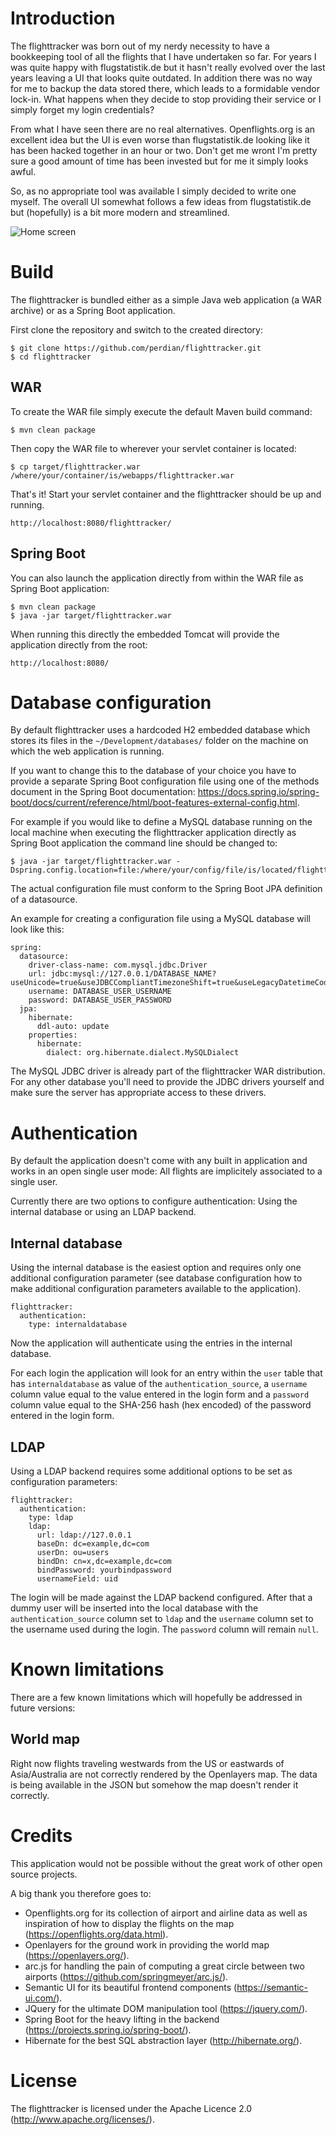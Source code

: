 # Introduction

The flighttracker was born out of my nerdy necessity to have a bookkeeping tool of all the flights that I have undertaken so far.
For years I was quite happy with flugstatistik.de but it hasn't really evolved over the last years leaving a UI that looks quite outdated. In addition there was no way for me to backup the data stored there, which leads to a formidable vendor lock-in. What happens when they decide to stop providing their service or I simply forget my login credentials?

From what I have seen there are no real alternatives. Openflights.org is an excellent idea but the UI is even worse than flugstatistik.de looking like it has been hacked together in an hour or two. Don't get me wront I'm pretty sure a good amount of time has been invested but for me it simply looks awful.

So, as no appropriate tool was available I simply decided to write one myself. The overall UI somewhat follows a few ideas from flugstatistik.de but (hopefully) is a bit more modern and streamlined.

![Home screen](docs/screenshots/home-1.jpg)

# Build

The flighttracker is bundled either as a simple Java web application (a WAR archive) or as a Spring Boot application.

First clone the repository and switch to the created directory:

    $ git clone https://github.com/perdian/flighttracker.git
    $ cd flighttracker

## WAR

To create the WAR file simply execute the default Maven build command:

    $ mvn clean package

Then copy the WAR file to wherever your servlet container is located:

    $ cp target/flighttracker.war /where/your/container/is/webapps/flighttracker.war

That's it! Start your servlet container and the flighttracker should be up and running.

    http://localhost:8080/flighttracker/

## Spring Boot

You can also launch the application directly from within the WAR file as Spring Boot application:

    $ mvn clean package
    $ java -jar target/flighttracker.war

When running this directly the embedded Tomcat will provide the application directly from the root:

    http://localhost:8080/

# Database configuration

By default flighttracker uses a hardcoded H2 embedded database which stores its files in the `~/Development/databases/` folder on the machine on which the web application is running.

If you want to change this to the database of your choice you have to provide a separate Spring Boot configuration file using one of the methods document in the Spring Boot documentation: https://docs.spring.io/spring-boot/docs/current/reference/html/boot-features-external-config.html.

For example if you would like to define a MySQL database running on the local machine when executing the flighttracker application directly as Spring Boot application the command line should be changed to:

    $ java -jar target/flighttracker.war -Dspring.config.location=file:/where/your/config/file/is/located/flighttracker.yml

The actual configuration file must conform to the Spring Boot JPA definition of a datasource.

An example for creating a configuration file using a MySQL database will look like this:

    spring:
      datasource:
        driver-class-name: com.mysql.jdbc.Driver
        url: jdbc:mysql://127.0.0.1/DATABASE_NAME?useUnicode=true&useJDBCCompliantTimezoneShift=true&useLegacyDatetimeCode=false&serverTimezone=UTC
        username: DATABASE_USER_USERNAME
        password: DATABASE_USER_PASSWORD
      jpa:
        hibernate:
          ddl-auto: update
        properties:
          hibernate:
            dialect: org.hibernate.dialect.MySQLDialect

The MySQL JDBC driver is already part of the flighttracker WAR distribution. For any other database you'll need to provide the JDBC drivers yourself and make sure the server has appropriate access to these drivers.

# Authentication

By default the application doesn't come with any built in application and works in an open single user mode: All flights are implicitely associated to a single user.

Currently there are two options to configure authentication: Using the internal database or using an LDAP backend.

## Internal database

Using the internal database is the easiest option and requires only one additional configuration parameter (see database configuration how to make additional configuration parameters available to the application).

    flighttracker:
      authentication:
        type: internaldatabase

Now the application will authenticate using the entries in the internal database.

For each login the application will look for an entry within the `user` table that has `internaldatabase` as value of the `authentication_source`, a `username` column value equal to the value entered in the login form and a `password` column value equal to the SHA-256 hash (hex encoded) of the password entered in the login form.

## LDAP

Using a LDAP backend requires some additional options to be set as configuration parameters:

    flighttracker:
      authentication:
        type: ldap
        ldap:
          url: ldap://127.0.0.1
          baseDn: dc=example,dc=com
          userDn: ou=users
          bindDn: cn=x,dc=example,dc=com
          bindPassword: yourbindpassword
          usernameField: uid

The login will be made against the LDAP backend configured. After that a dummy user will be inserted into the local database with the `authentication_source` column set to `ldap` and the `username` column set to the username used during the login. The `password` column will remain `null`.

# Known limitations

There are a few known limitations which will hopefully be addressed in future versions:

## World map

Right now flights traveling westwards from the US or eastwards of Asia/Australia are not correctly rendered by the Openlayers map. The data is being available in the JSON but somehow the map doesn't render it correctly.

# Credits

This application would not be possible without the great work of other open source projects.

A big thank you therefore goes to:

* Openflights.org for its collection of airport and airline data as well as inspiration of how to display the flights on the map (https://openflights.org/data.html).
* Openlayers for the ground work in providing the world map (https://openlayers.org/).
* arc.js for handling the pain of computing a great circle between two airports (https://github.com/springmeyer/arc.js/).
* Semantic UI for its beautiful frontend components (https://semantic-ui.com/).
* JQuery for the ultimate DOM manipulation tool (https://jquery.com/).
* Spring Boot for the heavy lifting in the backend (https://projects.spring.io/spring-boot/).
* Hibernate for the best SQL abstraction layer (http://hibernate.org/).

# License

The flighttracker is licensed under the Apache Licence 2.0 (http://www.apache.org/licenses/).
